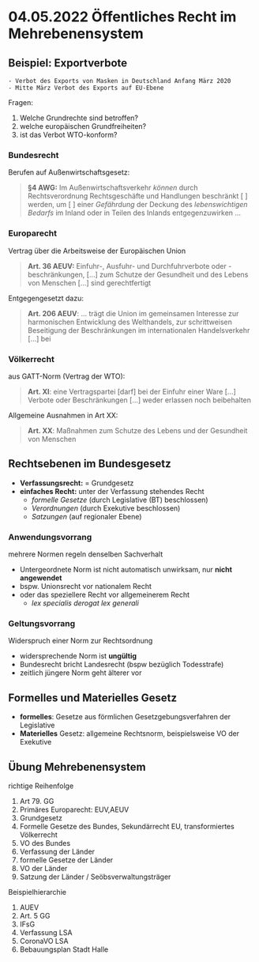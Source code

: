 # 04.05.2022 Öffentliches Recht im Mehrebenensystem



## Beispiel: Exportverbote


```
- Verbot des Exports von Masken in Deutschland Anfang März 2020
- Mitte März Verbot des Exports auf EU-Ebene
```

Fragen:

1. Welche Grundrechte sind betroffen?
2. welche europäischen Grundfreiheiten?
3. ist das Verbot WTO-konform?

### Bundesrecht

Berufen auf Außenwirtschaftsgesetz:

> **§4 AWG:** Im Außenwirtschaftsverkehr *können* durch Rechtsverordnung Rechtsgeschäfte und Handlungen beschränkt [ ] werden, um [ ] einer *Gefährdung* der Deckung des *lebenswichtigen Bedarfs* im Inland oder in Teilen des Inlands entgegenzuwirken ...

### Europarecht

Vertrag über die Arbeitsweise der Europäischen Union

> **Art. 36 AEUV:**  Einfuhr-, Ausfuhr- und Durchfuhrverbote oder -beschränkungen, [...] zum Schutze der Gesundheit und des Lebens von Menschen [...] sind gerechtfertigt

Entgegengesetzt dazu:

> **Art. 206 AEUV**: ... trägt die Union im gemeinsamen Interesse zur harmonischen Entwicklung des Welthandels, zur schrittweisen Beseitigung der Beschränkungen im internationalen Handelsverkehr [...] bei

### Völkerrecht

aus GATT-Norm (Vertrag der WTO):

> **Art. XI**:   eine Vertragspartei [darf] bei der Einfuhr einer Ware [...] Verbote oder Beschränkungen [...] weder erlassen noch beibehalten

Allgemeine Ausnahmen in Art XX:

> **Art. XX**: Maßnahmen zum Schutze des Lebens und der Gesundheit von Menschen

## Rechtsebenen im Bundesgesetz

- **Verfassungsrecht:** = Grundgesetz
- **einfaches Recht:** unter der Verfassung stehendes Recht
    - *formelle Gesetze* (durch Legislative (BT) beschlossen)
    - *Verordnungen* (durch Exekutive beschlossen)
    - *Satzungen* (auf regionaler Ebene)

### Anwendungsvorrang

mehrere Normen regeln denselben Sachverhalt

- Untergeordnete Norm ist nicht automatisch unwirksam, nur **nicht angewendet**
- bspw. Unionsrecht vor nationalem Recht
- oder das speziellere Recht vor allgemeinerem Recht
    - *lex specialis derogat lex generali*

### Geltungsvorrang

 Widerspruch einer Norm zur Rechtsordnung

- widersprechende Norm ist **ungültig**
- Bundesrecht bricht Landesrecht (bspw bezüglich Todesstrafe)
- zeitlich jüngere Norm geht älterer vor

## Formelles und Materielles Gesetz

- **formelles**: Gesetze aus förmlichen Gesetzgebungsverfahren der Legislative
- **Materielles** Gesetz: allgemeine Rechtsnorm, beispielsweise VO der Exekutive



## Übung Mehrebenensystem

richtige Reihenfolge 

1. Art 79. GG
2. Primäres Europarecht: EUV,AEUV
3. Grundgesetz
4. Formelle Gesetze des Bundes, Sekundärrecht EU, transformiertes Völkerrecht
5. VO des Bundes
6. Verfassung der Länder
7. formelle Gesetze der Länder
8. VO der Länder
9. Satzung der Länder / Seöbsverwaltungsträger



Beispielhierarchie

1. AUEV
2. Art. 5 GG
3. IFsG
4. Verfassung LSA
5. CoronaVO LSA
6. Bebauungsplan Stadt Halle

